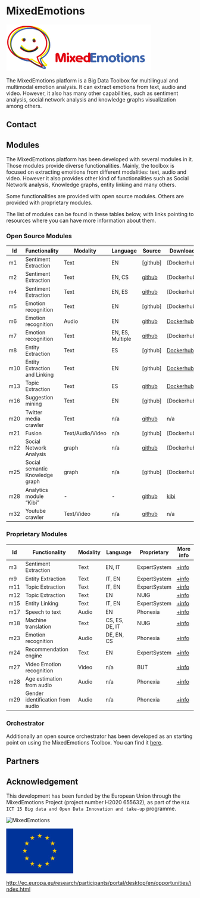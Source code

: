 # MixedEmotions

![MixedEmotions](img/me.png)


The MixedEmotions platform is a Big Data Toolbox for multilingual and multimodal emotion analysis. It can extract emotions from text, audio and video. However, it also has many other capabilities, such as sentiment analysis, social network analysis and knowledge graphs visualization among others.

## Contact

## Modules

The MixedEmotions platform has been developed with several modules in it. Those modules provide diverse functionalities. Mainly, the toolbox is focused on extracting emoitions from different modalities: text, audio and video. However it also provides other kind of functionalities such as Social Network analysis, Knowledge graphs, entity linking and many others.

Some functionalities are provided with open source modules. Others are provided with proprietary modules.

The list of modules can be found in these tables below, with links pointing to resources where you can have more information about them.

### Open Source Modules

|Id|Functionality|Modality|Language|Source|Download|
|---|---|---|---|---|---|
|m1|Sentiment Extraction|Text|EN|[github]| [Dockerhub]|
|m2|Sentiment Extraction|Text|EN, CS|[github](https://github.com/MixedEmotions/but_sentiment)|[Dockerhub]|
|m4|Sentiment Extraction|Text|EN, ES|[github](https://github.com/MixedEmotions/senpy)|[Dockerhub]|
|m5|Emotion recognition|Text|EN|[github]|[Dockerhub]|
|m6|Emotion recognition|Audio|EN|[github](https://github.com/MixedEmotions/up_emotions_audio)|[Dockerhub](https://hub.docker.com/r/mixedemotions/06_audioanalysis_up/)|
|m7|Emotion recognition|Text|EN, ES, Multiple|[github](https://github.com/MixedEmotions/senpy)|[Dockerhub]|
|m8|Entity Extraction|Text|ES|[github]|[Dockerhub](https://hub.docker.com/r/mixedemotions/08_entity_extraction_pt/) |
|m10|Entity Extraction and Linking|Text|EN|[github]|[Dockerhub](https://hub.docker.com/r/mixedemotions/10_entity_linking_nuig/) |
|m13|Topic Extraction|Text|ES|[github](https://github.com/MixedEmotions/13_topic_extraction)|[Dockerhub](https://hub.docker.com/r/mixedemotions/13_topic_extraction_spanish/) |
|m16|Suggestion mining|Text|EN|[github]|[Dockerhub] |
|m20|Twitter media crawler|Text|n/a|[github](https://github.com/MixedEmotions/twitter_crawlers)|n/a |
|m21|Fusion|Text/Audio/Video|n/a|[github]|[Dockerhub] |
|m22|Social Network Analysis|graph|n/a|[github](https://github.com/MixedEmotions/scaner)|[Dockerhub] |
|m25|Social semantic Knowledge graph|graph|n/a|[github]|[Dockerhub] |
|m28|Analytics module “Kibi”|-|-|[github](https://github.com/MixedEmotions/kibi)|[kibi](https://siren.solutions/kibi/) |
|m32|Youtube crawler|Text/Video|n/a|[github](https://github.com/MixedEmotions/youtube_downloader)|n/a|



### Proprietary Modules

|Id|Functionality|Modality|Language|Proprietary|More info|
|---|---|---|---|---|---|
|m3|Sentiment Extraction|Text|EN, IT|ExpertSystem|[+info](https://github.com/MixedEmotions/MixedEmotions/wiki/m3-Sentiment-Extraction-by-ExpertSystem)|
|m9|Entity Extraction|Text|IT, EN|ExpertSystem|[+info](https://github.com/MixedEmotions/MixedEmotions/wiki/m9.-Italian-and-English-Entity-Extraction-by-ExpertSystem)|
|m11|Topic Extraction|Text|IT, EN|ExpertSystem|[+info](https://github.com/MixedEmotions/MixedEmotions/wiki/m11.-Italian-and-English-Topic-Extraction-by-ExpertSystem)|
|m12|Topic Extraction|Text|EN|NUIG|[+info](https://github.com/MixedEmotions/MixedEmotions/wiki/m12.-External-English-Topic-Extraction-by-NUIG)|
|m15|Entity Linking|Text|IT, EN|ExpertSystem|[+info](https://github.com/MixedEmotions/MixedEmotions/wiki/m15.-External-Italian-and-English-Entity-Linking-by-ExpertSystem)|
|m17|Speech to text|Audio|EN|Phonexia|[+info](https://github.com/MixedEmotions/MixedEmotions/wiki/m17.-Speech-to-text-by-Phonexia)|
|m18|Machine translation|Text|CS, ES, DE, IT|NUIG|[+info](https://github.com/MixedEmotions/MixedEmotions/wiki/m18.-Machine-translation-by-NUIG)|
|m23|Emotion recognition|Audio|DE, EN, CS|Phonexia|[+info](https://github.com/MixedEmotions/MixedEmotions/wiki/m23.-Audio-Emotion-extraction-by-Phonexia)|
|m24|Recommendation engine|Text|EN|ExpertSystem|[+info](https://github.com/MixedEmotions/MixedEmotions/wiki/m24.-Recommendation-engine-by-ExpertSystem)|
|m27|Video Emotion recognition|Video|n/a|BUT|[+info](https://github.com/MixedEmotions/MixedEmotions/wiki/m27.-Video-Emotion-recognition-by-BUT)|
|m28|Age estimation from audio|Audio|n/a|Phonexia|[+info](https://github.com/MixedEmotions/MixedEmotions/wiki/m28.-Age-estimation-from-audio-by-Phonexia)|
|m29|Gender identification from audio|Audio|n/a|Phonexia|[+info](https://github.com/MixedEmotions/MixedEmotions/wiki/m29.-Gender-identification-from-audio-by-Phonexia)|

### Orchestrator

Additionally an open source orchestrator has been developed as an starting point on using the MixedEmotions Toolbox. You can find it [here](https://github.com/MixedEmotions/orchestrator).

## Partners



## Acknowledgement

This development has been  funded by the European Union through the MixedEmotions Project (project number H2020 655632), as part of the `RIA ICT 15 Big data and Open Data Innovation and take-up` programme.

![MixedEmotions](http://mixedemotions-project.eu/wp-content/uploads/2015/04/ME-Logo-125h.png) 

![EU](img/eu-flag.jpg)

 http://ec.europa.eu/research/participants/portal/desktop/en/opportunities/index.html
